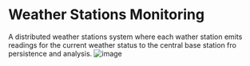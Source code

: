 # Weather Stations Monitoring
A distributed weather stations system where each wather station emits readings for the current weather status to the central base station fro persistence and analysis.
![image](https://github.com/mariamsaed19/Weather-Stations-Monitoring/assets/59005827/0d60f5ba-d30d-4dce-841d-797202c83e87)
